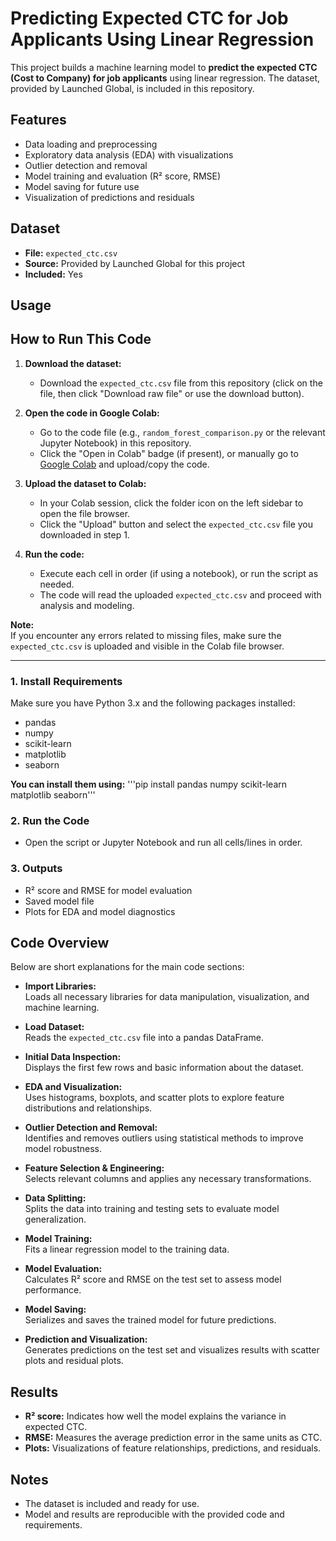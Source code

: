 # Predicting Expected CTC for Job Applicants Using Linear Regression

This project builds a machine learning model to **predict the expected CTC (Cost to Company) for job applicants** using linear regression. The dataset, provided by Launched Global, is included in this repository.

## Features

- Data loading and preprocessing
- Exploratory data analysis (EDA) with visualizations
- Outlier detection and removal
- Model training and evaluation (R² score, RMSE)
- Model saving for future use
- Visualization of predictions and residuals

## Dataset

- **File:** `expected_ctc.csv`
- **Source:** Provided by Launched Global for this project
- **Included:** Yes

## Usage

## How to Run This Code

1. **Download the dataset:**
   - Download the `expected_ctc.csv` file from this repository (click on the file, then click "Download raw file" or use the download button).

2. **Open the code in Google Colab:**
   - Go to the code file (e.g., `random_forest_comparison.py` or the relevant Jupyter Notebook) in this repository.
   - Click the "Open in Colab" badge (if present), or manually go to [Google Colab](https://colab.research.google.com/) and upload/copy the code.

3. **Upload the dataset to Colab:**
   - In your Colab session, click the folder icon on the left sidebar to open the file browser.
   - Click the "Upload" button and select the `expected_ctc.csv` file you downloaded in step 1.

4. **Run the code:**
   - Execute each cell in order (if using a notebook), or run the script as needed.
   - The code will read the uploaded `expected_ctc.csv` and proceed with analysis and modeling.

**Note:**  
If you encounter any errors related to missing files, make sure the `expected_ctc.csv` is uploaded and visible in the Colab file browser.

---

### 1. Install Requirements

Make sure you have Python 3.x and the following packages installed:

- pandas
- numpy
- scikit-learn
- matplotlib
- seaborn

**You can install them using:**
'''pip install pandas numpy scikit-learn matplotlib seaborn'''

### 2. Run the Code

- Open the script or Jupyter Notebook and run all cells/lines in order.

### 3. Outputs

- R² score and RMSE for model evaluation
- Saved model file
- Plots for EDA and model diagnostics

## Code Overview

Below are short explanations for the main code sections:

- **Import Libraries:**  
  Loads all necessary libraries for data manipulation, visualization, and machine learning.

- **Load Dataset:**  
  Reads the `expected_ctc.csv` file into a pandas DataFrame.

- **Initial Data Inspection:**  
  Displays the first few rows and basic information about the dataset.

- **EDA and Visualization:**  
  Uses histograms, boxplots, and scatter plots to explore feature distributions and relationships.

- **Outlier Detection and Removal:**  
  Identifies and removes outliers using statistical methods to improve model robustness.

- **Feature Selection & Engineering:**  
  Selects relevant columns and applies any necessary transformations.

- **Data Splitting:**  
  Splits the data into training and testing sets to evaluate model generalization.

- **Model Training:**  
  Fits a linear regression model to the training data.

- **Model Evaluation:**  
  Calculates R² score and RMSE on the test set to assess model performance.

- **Model Saving:**  
  Serializes and saves the trained model for future predictions.

- **Prediction and Visualization:**  
  Generates predictions on the test set and visualizes results with scatter plots and residual plots.

## Results

- **R² score:** Indicates how well the model explains the variance in expected CTC.
- **RMSE:** Measures the average prediction error in the same units as CTC.
- **Plots:** Visualizations of feature relationships, predictions, and residuals.

## Notes

- The dataset is included and ready for use.
- Model and results are reproducible with the provided code and requirements.

